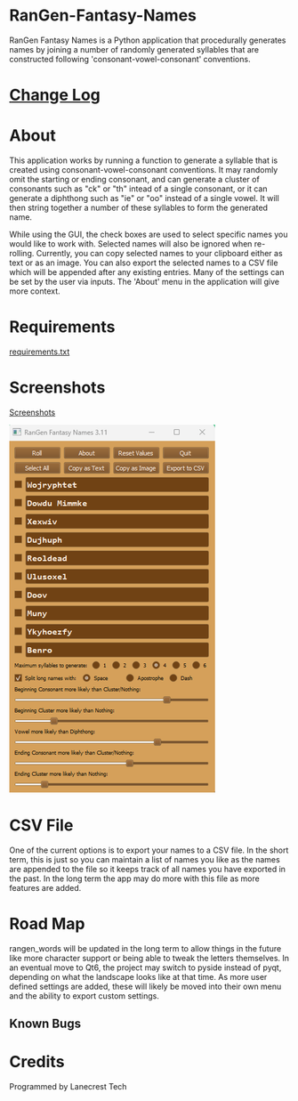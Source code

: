 # RanGen-Fantasy-Names

RanGen Fantasy Names is a Python application that procedurally generates names by joining a number of randomly generated syllables that are constructed following 'consonant-vowel-consonant' conventions.

[Change Log](changelog.md)
=

About
=
This application works by running a function to generate a syllable that is created using consonant-vowel-consonant conventions. It may randomly omit the starting or ending consonant, and can generate a cluster of consonants such as "ck" or "th" intead of a single consonant, or it can generate a diphthong such as "ie" or "oo" instead of a single vowel. It will then string together a number of these syllables to form the generated name.

While using the GUI, the check boxes are used to select specific names you would like to work with. Selected names will also be ignored when re-rolling. Currently, you can copy selected names to your clipboard either as text or as an image. You can also export the selected names to a CSV file which will be appended after any existing entries. Many of the settings can be set by the user via inputs. The 'About' menu in the application will give more context.

Requirements
=
[requirements.txt](requirements.txt)

Screenshots
=
[Screenshots](/screenshots)

![Alt text](/screenshots/v3_11_main.png?raw=true "Main Window")

CSV File
=
One of the current options is to export your names to a CSV file. In the short term, this is just so you can maintain a list of names you like as the names are appended to the file so it keeps track of all names you have exported in the past. In the long term the app may do more with this file as more features are added.

Road Map
=
rangen_words will be updated in the long term to allow things in the future like more character support or being able to tweak the letters themselves. In an eventual move to Qt6, the project may switch to pyside instead of pyqt, depending on what the landscape looks like at that time. As more user defined settings are added, these will likely be moved into their own menu and the ability to export custom settings.

Known Bugs
-


Credits
=
Programmed by Lanecrest Tech
